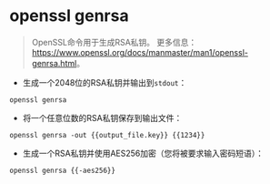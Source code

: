 # openssl genrsa

> OpenSSL命令用于生成RSA私钥。
> 更多信息：<https://www.openssl.org/docs/manmaster/man1/openssl-genrsa.html>。

- 生成一个2048位的RSA私钥并输出到`stdout`：

`openssl genrsa`

- 将一个任意位数的RSA私钥保存到输出文件：

`openssl genrsa -out {{output_file.key}} {{1234}}`

- 生成一个RSA私钥并使用AES256加密（您将被要求输入密码短语）：

`openssl genrsa {{-aes256}}`